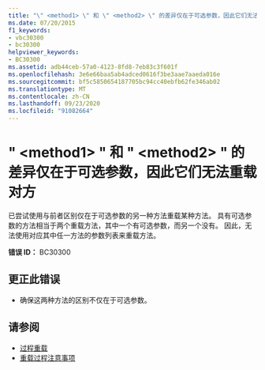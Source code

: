 ```yaml
---
title: "\" <method1> \" 和 \" <method2> \" 的差异仅在于可选参数，因此它们无法重载对方"
ms.date: 07/20/2015
f1_keywords:
- vbc30300
- bc30300
helpviewer_keywords:
- BC30300
ms.assetid: adb44ceb-57a0-4123-8fd8-7eb83c3f601f
ms.openlocfilehash: 3e6e66baa5ab4adced0616f3be3aae7aaeda016e
ms.sourcegitcommit: bf5c5850654187705bc94cc40ebfb62fe346ab02
ms.translationtype: MT
ms.contentlocale: zh-CN
ms.lasthandoff: 09/23/2020
ms.locfileid: "91082664"
---
```

# <a name="method1-and-method2-cannot-overload-each-other-because-they-differ-only-by-optional-parameters"></a>" \<method1> " 和 " \<method2> " 的差异仅在于可选参数，因此它们无法重载对方

已尝试使用与前者区别仅在于可选参数的另一种方法重载某种方法。 具有可选参数的方法相当于两个重载方法，其中一个有可选参数，而另一个没有。 因此，无法使用对应其中任一方法的参数列表来重载方法。  
  
 **错误 ID：** BC30300  
  
## <a name="to-correct-this-error"></a>更正此错误  
  
- 确保这两种方法的区别不仅在于可选参数。  
  
## <a name="see-also"></a>请参阅

- [过程重载](../programming-guide/language-features/procedures/procedure-overloading.md)
- [重载过程注意事项](../programming-guide/language-features/procedures/considerations-in-overloading-procedures.md)
